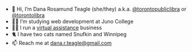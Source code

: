 - 👋 Hi, I’m Dana Rosamund Teagle (she/they) a.k.a. <a href="http://instagram.com/torontopubliclibra">@torontopubliclibra</a> or <a href="http://twitter.com/torontolibra">@torontolibra</a>
- 👩‍💻 I’m studying web development at Juno College
- 👩‍💼 I run a <a href="http://danateagle.com">virtual assistance</a> business
- 🐈 I have two cats named Snufkin and Winnipeg
- 📫 Reach me at <a href="mailto:dana.r.teagle@gmail.com">dana.r.teagle@gmail.com</a>

<!---
torontopubliclibra/torontopubliclibra is a ✨ special ✨ repository because its `README.md` (this file) appears on your GitHub profile.
You can click the Preview link to take a look at your changes.
--->
